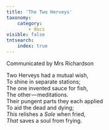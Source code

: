 ```yaml
---
title: 'The Two Herveys'
taxonomy:
    category:
        - docs
visible: false
tntsearch:
    index: true
---
```


<div class="author">Communicated by Mrs Richardson</div>

Two Herveys had a mutual wish,  
To shine in separate stations;  
The one invented sauce for fish,  
The other — meditations.  
Their pungent parts they each applied  
To aid the dead and dying;  
*This* relishes a *Sole* when fried,  
*That* saves a soul from frying.
